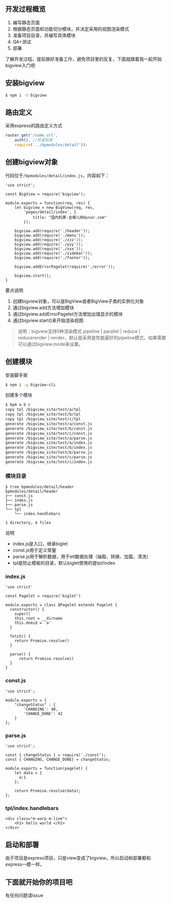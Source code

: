 ## 开发过程概览

1. 编写静态页面
1. 根据静态页面和功能切分模块，并决定采用的视图渲染模式
1. 准备项目目录，并编写具体模块
1. QA+测试
1. 部署

了解开发过程，提前做好准备工作，避免项目里的反复，下面就跟着我一起开始bigview入门吧

## 安装bigview

```bash
$ npm i -S bigview
```

## 路由定义

采用express的路由定义方式

```js
router.get('/some_url',
    auth(), //检查权限
    require('../bpmodules/detail'));
```

## 创建bigview对象

代码位于`/bpmodules/detail/index.js`，内容如下：

```
'use strict';

const BigView = require('bigview');

module.exports = function(req, res) {
    let bigview = new BigView(req, res,
        'pages/detail/index', {
            title: "国内机票-去哪儿网Qunar.com"
        });
    
    bigview.add(require('./header'));
    bigview.add(require('./menu'));
    bigview.add(require('./zzz'));
    bigview.add(require('./yyy'));
    bigview.add(require('./xxx'));
    bigview.add(require('./sidebar'));
    bigview.add(require('./footer'));
    
    bigview.addErrorPagelet(require('./error'));

    bigview.start();
}

```

要点说明

1. 创建bigview对象，可以是BigView或者BigView子类的实例化对象
1. 通过bigview.add方法增加模块
1. 通过bigview.addErrorPagelet方法增加出错显示的模块
1. 通过bigview.start()来开始渲染视图


> 说明：bigview支持5种渲染模式 pipeline | parallel | reduce | reducerender | render，默认是采用是性能最好的pipeline模式，如果需要可以通过bigview.mode来设置。

## 创建模块

安装脚手架

```bash
$ npm i -g bigview-cli
```

创建多个模块

```bash
$ bpm a b c
copy tpl /bigview_site/test/a/tpl
copy tpl /bigview_site/test/b/tpl
copy tpl /bigview_site/test/c/tpl
generate /bigview_site/test/a/const.js
generate /bigview_site/test/b/const.js
generate /bigview_site/test/c/const.js
generate /bigview_site/test/a/parse.js
generate /bigview_site/test/a/index.js
generate /bigview_site/test/b/index.js
generate /bigview_site/test/b/parse.js
generate /bigview_site/test/c/parse.js
generate /bigview_site/test/c/index.js
```

### 模块目录

```
$ tree bpmodules/detail/header 
bpmodules/detail/header
├── const.js
├── index.js
├── parse.js
└── tpl
    └── index.handlebars

1 directory, 4 files
```

说明

- index.js是入口，继承biglet
- const.js用于定义常量
- parse.js用于解析数据，用于etl数据处理（抽取、转换、加载、清洗）
- tpl是防止模板的目录，默认biglet使用的是tpl/index

### index.js

```
'use strict'

const Pagelet = require('biglet')

module.exports = class QPagelet extends Pagelet {
  constructor() {
    super()
    this.root = __dirname
    this.domid = 'a'
  }

  fetch() {
    return Promise.resolve()
  }
  
  parse() {
      return Promise.resolve()
  }
}

```

### const.js

```
'use strict';

module.exports = {
    "changeStatus" : {
        'CHANGING': 40,
        'CHANGE_DONE': 42
    }
};
```

### parse.js

```
'use strict';

const { changeStatus } = require('./const');
const { CHANGING, CHANGE_DONE} = changeStatus;

module.exports = function(pagelet) {
    let data = {
      a:1
    };

    return Promise.resolve(data);
};

```

### tpl/index.handlebars


```
<div class="m-warp m-line">
	<h1> hello world </h1>
</div>

```

## 启动和部署

由于项目是express项目，只是view变成了bigview，所以启动和部署都和express一模一样。

## 下面就开始你的项目吧

有任何问题请issue